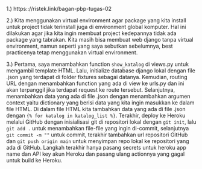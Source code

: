 1.)
https:://ristek.link/bagan-pbp-tugas-02

2.)
Kita menggunakan virtual environment agar package yang kita install untuk project tidak terinstall juga di environment
global komputer. Hal ini dilakukan agar jika kita ingin membuat project kedepannya tidak ada package yang tabrakan. 
  Kita masih bisa membuat web django tanpa virtual environment, namun seperti yang saya sebutkan sebelumnya, best 
  practicenya tetap menggunakan virtual environment.

3.) Pertama, saya menambahkan function ```show_katalog``` di views.py untuk mengambil template HTML. Lalu, 
initialize database django lokal dengan file .json yang terdapat di folder fixtures sebagai datanya. Kemudian, routing 
  URL dengan menambahkan function yang ada di view ke urls.py dan ini akan terpanggil jika terdapat request ke route 
  tersebut. Selanjutnya, menambahkan data yang ada di file .json dengan menambahkan argumen context yaitu dictionary 
  yang berisi data yang kita ingin masukkan ke dalam file HTML. Di dalam file HTML kita tambahkan data yang ada di file
  .json dengan ```{% for katalog in katalog_list %}```. Terakhir, deploy ke Heroku melalui GitHub dengan inisialisasi 
  git di repositori lokal dengan ```git init```, lalu ```git add .``` untuk menambahkan file-file yang ingin di-commit, 
  selanjutnya ```git commit -m ""``` untuk commit, terakhir tambahkan url repositori GitHub dan ```git push origin main```
  untuk menyimpan repo lokal ke repositori yang ada di GitHub. Langkah terakhir hanya pasang secrets untuk heroku app 
  name dan API key akun Heroku dan pasang ulang actionnya yang gagal untuk build ke Heroku.
